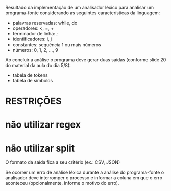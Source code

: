 Resultado da implementação de um analisador léxico para analisar um programa-fonte considerando as seguintes características da linguagem:

* palavras reservadas: while, do
* operadores: <, =, +
* terminador de linha: ;
* identificadores: i, j
* constantes: sequência 1 ou mais números
* números: 0, 1, 2, ..., 9

Ao concluir a análise o programa deve gerar duas saídas (conforme slide 20 do material da aula do dia 5/8):

* tabela de tokens
* tabela de símbolos

# RESTRIÇÕES
# não utilizar regex
# não utilizar split

O formato da saída fica a seu critério (ex.: CSV, JSON)

Se ocorrer um erro de análise léxica durante a análise do programa-fonte o analisador deve interromper o processo e informar a coluna em que o erro aconteceu (opcionalmente, informe o motivo do erro).